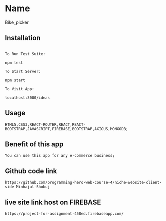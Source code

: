 # Name

Bike_picker

## Installation

```npm install

To Run Test Suite:

npm test

To Start Server:

npm start

To Visit App:

localhost:3000/ideas
```

## Usage

```
HTML5,CSS3,REACT-ROUTER,REACT,REACT-BOOTSTRAP,JAVASCRIPT,FIREBASE,BOOTSTRAP,AXIOUS,MONGODB;
```
## Benefit of this app

```
You can use this app for any e-commerce business;
```

## Github code link
```
https://github.com/programming-hero-web-course-4/niche-website-client-side-Minhajul-Shobuj
```

## live site link host on FIREBASE
```
https://project-for-assignment-458ed.firebaseapp.com/
```
